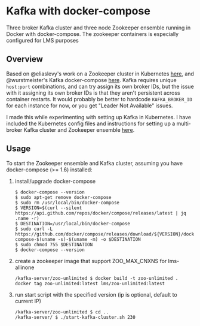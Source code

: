 # Kafka with docker-compose

Three broker Kafka cluster and three node Zookeeper ensemble running in Docker with docker-compose.
The zookeeper containers is especially configured for LMS purposes

## Overview

Based on @eliaslevy's work on a Zookeeper cluster in Kubernetes [here](https://github.com/eliaslevy/docker-zookeeper), and @wurstmeister's Kafka docker-compose [here](https://github.com/wurstmeister/kafka-docker).
Kafka requires unique `host:port` combinations, and can try assign its own broker IDs, but the issue with it assigning its own broker IDs is that they aren't persistent across container restarts. It would probably be better to hardcode `KAFKA_BROKER_ID` for each instance for now, or you get "Leader Not Available" issues.

I made this while experimenting with setting up Kafka in Kubernetes. I have included the Kubernetes config files and instructions for setting up a multi-broker Kafka cluster and Zookeeper ensemble [here](https://github.com/zoidbergwill/docker-compose-kafka/kubernetes/).

## Usage

To start the Zookeeper ensemble and Kafka cluster, assuming you have docker-compose (>= 1.6) installed:

1. install/upgrade docker-compose
    ```
    $ docker-compose --version
    $ sudo apt-get remove docker-compose
    $ sudo rm /usr/local/bin/docker-compose 
    $ VERSION=$(curl --silent https://api.github.com/repos/docker/compose/releases/latest | jq .name -r)
    $ DESTINATION=/usr/local/bin/docker-compose
    $ sudo curl -L https://github.com/docker/compose/releases/download/${VERSION}/docker-compose-$(uname -s)-$(uname -m) -o $DESTINATION
    $ sudo chmod 755 $DESTINATION
    $ docker-compose --version
    ```
    
2. create a zookeeper image that support ZOO_MAX_CNXNS for lms-allinone
    ```
    /kafka-server/zoo-unlimited $ docker build -t zoo-unlimited .
    docker tag zoo-unlimited:latest lms/zoo-unlimited:latest
    ```
    
3. run start script with the specified version (ip is optional, default to current IP)
    ```
    /kafka-server/zoo-unlimited $ cd ..
    /kafka-server/ $ ./start-kafka-cluster.sh 230
    ```
    
